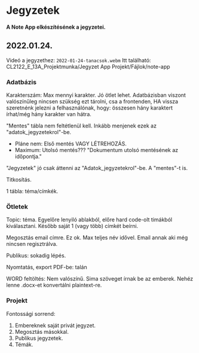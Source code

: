 # Jegyzetek
**A Note App elkészítésének a jegyzetei.**

## 2022.01.24.
Videó a jegyzethez: `2022-01-24-tanacsok.webm` Itt található:
CL2122_E_13A_Projektmunka/Jegyzet App Projekt/Fájlok/note-app

### Adatbázis
Karakterszám: Max mennyi karakter. Jó ötlet lehet. Adatbázisban viszont valószínűleg nincsen szükség ezt tárolni, csa a frontenden, HA vissza szeretnénk jelezni a felhasználónak, hogy:
összesen hány karaktert írhat/még hány karakter van hátra.

"Mentes" tábla nem feltétlenül kell. Inkább menjenek ezek az "adatok_jegyzetekrol"-be.
- Pláne nem: Első mentés VAGY LÉTREHOZÁS.
- Maximum: Utolsó mentés??? "Dokumentum utolsó mentésének az időpontja."

"Jegyzetek" jó csak áttenni az "Adatok_jegyzetekrol"-be. A "mentes"-t is.

Titkosítás.

1 tábla: téma/címkék.

### Ötletek
Topic: téma. Egyelőre lenyiló ablakból, előre hard code-olt timákból kiválasztani. Később saját 1 (vagy több) címkét beírni.

Megosztás email címre. Ez ok. Max teljes név idővel. Email annak aki még nincsen regisztrálva.

Publikus: sokadig lépés.

Nyomtatás, export PDF-be: 
talán

WORD feltöltés:
Nem valószínű. Sima szöveget írnak be az emberek. Nehéz lenne .docx-et konvertálni plaintext-re.

### Projekt
Fontossági sorrend:
1. Embereknek saját privát jegyzet.
2. Megosztás másokkal.
3. Publikus jegyzetek.
4. Témák.